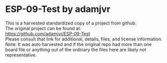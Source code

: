 
# ESP-09-Test by adamjvr  
This is a harvested standardized copy of a project from github.  
The original project can be found at:  
https://github.com/adamjvr/ESP-09-Test  
Please consult that link for additional, details, files, and license information.  
Note: It was auto harvested and if the original repo had more than one board file or anything out of the ordinary the files here are likely not representative.  
    